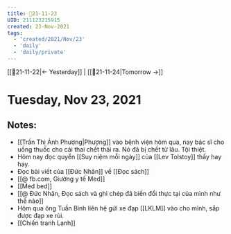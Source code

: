 ```yaml
---
title: 📝21-11-23
UID: 211123215915
created: 23-Nov-2021
tags:
  - 'created/2021/Nov/23'
  - 'daily'
  - 'daily/private'
---
```

[[📝21-11-22|<- Yesterday]] | [[📝21-11-24|Tomorrow ->]]
# Tuesday, Nov 23, 2021

## Notes:
- [[Trần Thị Ánh Phượng|Phượng]] vào bệnh viện hôm qua, nay bác sĩ cho uống thuốc cho cái thai chết thải ra. Nó đã bị chết từ lâu. Tội thiệt.
- Hôm nay đọc quyển [[Suy niệm mỗi ngày]] của [[Lev Tolstoy]] thấy hay hay.
- Đọc bài viết của [[Đức Nhân]] về [[Đọc sách]]
- [[@ fb.com, Giường y tế Med]]
- [[Med bed]]
- [[@ Đức Nhân, Đọc sách và ghi chép đã biến đổi thực tại của mình như thế nào]]
- Hôm qua ông Tuần Bình liên hệ gửi xe đạp [[LKLM]] vào cho mình, sắp được đạp xe rùi.
- [[Chiến tranh Lạnh]]
